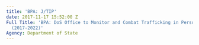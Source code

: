 ```yaml
---
title: 'BPA: J/TIP'
date: 2017-11-17 15:52:00 Z
Full Title: 'BPA: DoS Office to Monitor and Combat Trafficking in Persons (J/TIP)
  (2017-2022)'
Agency: Department of State
---
```


